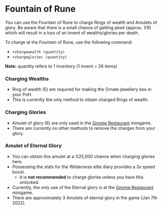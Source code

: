 # Fountain of Rune

You can use the Fountain of Rune to charge Rings of wealth and Amulets of glory. Be aware that there is a small chance of getting pked (approx. 1/9) which will result in a loss of an invent of wealths/glories per death.

To charge at the Fountain of Rune, use the following command:

* `+chargewealth (quantity)`
* `+chargeglories (quantity)`

**Note:** quantity refers to 1 inventory (1 invent = 26 items)

### Charging Wealths

* Ring of wealth (5) are required for making the Ornate jewellery box in your PoH.
* This is currently the only method to obtain charged Rings of wealth.

### Charging Glories

* Amulet of glory (6) are only used in the [Gnome Restaurant](https://wiki.oldschool.gg/minigames/gnome-restaurant) minigame.
* There are currently no other methods to remove the charges from your glory.

### Amulet of Eternal Glory

* You can obtain this amulet at a 1/25,000 chance when charging glories here.
* Possessing the stats for the Wilderness elite diary provides a 3x speed boost.
  * It is **not recommended** to charge glories unless you have this unlocked.
* Currently, the only use of the Eternal glory is at the [Gnome Restaurant](https://wiki.oldschool.gg/minigames/gnome-restaurant) minigame.
* There are approximately 3 Amulets of eternal glory in the game (Jan 7th 2022).



